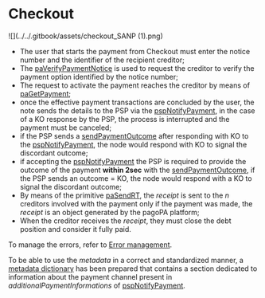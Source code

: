 # Checkout

![](../../.gitbook/assets/checkout_SANP (1).png)

* The user that starts the payment from Checkout must enter the notice number and the identifier of the recipient creditor;
* The [paVerifyPaymentNotice](../../appendices/primitive.md#paverifypaymentnotice) is used to request the creditor to verify the payment option identified by the notice number;
* The request to activate the payment reaches the creditor by means of [paGetPayment](../../appendices/primitive.md#pagetpayment);
* once the effective payment transactions are concluded by the user, the note sends the details to the PSP via the [pspNotifyPayment](../../appendices/primitive.md#pspnotifypayment), in the case of a KO response by the PSP, the process is interrupted and the payment must be canceled;
* if the PSP sends a [sendPaymentOutcome](../../appendices/primitive.md#sendpaymentoutcome) after responding with KO to the [pspNotifyPayment](../../appendices/primitive.md#pspnotifypayment), the node would respond with KO to signal the discordant outcome;
* if accepting the [pspNotifyPayment](../../appendices/primitive.md#pspnotifypayment) the PSP is required to provide the outcome of the payment **within 2sec** with the [sendPaymentOutcome](../../appendices/primitive.md#sendpaymentoutcome), if the PSP sends an outcome = KO, the node would respond with a KO to signal the discordant outcome;
* By means of the primitive [paSendRT](../../appendices/primitive.md#pasendrt), the _receipt_ is sent to the _n_ creditors involved with the payment only if the payment was made, the _receipt_ is an object generated by the pagoPA platform;
* When the creditor receives the _receipt_, they must close the debt position and consider it fully paid.

To manage the errors, refer to [Error management](https://app.gitbook.com/o/KXYtsf32WSKm6ga638R3/s/mU2qgiLV1G3m9z1VjAOc/ "mention").

To be able to use the _metadata_ in a correct and standardized manner, a [metadata dictionary](https://app.gitbook.com/o/KXYtsf32WSKm6ga638R3/s/u6YdY319vyFX9MIvnKBa/ "mention") has been prepared that contains a section dedicated to information about the payment channel present in _additionalPaymentInformations_ of [pspNotifyPayment](../../appendices/primitive.md#pspnotifypayment).